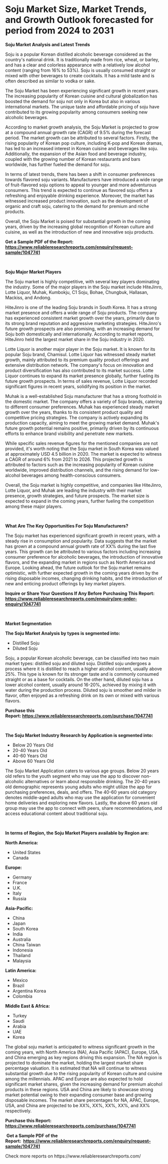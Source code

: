 <p><h1>Soju Market Size, Market Trends, and Growth Outlook forecasted for period from 2024 to 2031</h1></p><p><strong>Soju Market Analysis and Latest Trends</strong></p>
<p><p>Soju is a popular Korean distilled alcoholic beverage considered as the country's national drink. It is traditionally made from rice, wheat, or barley, and has a clear and colorless appearance with a relatively low alcohol content (ranging from 16% to 53%). Soju is usually consumed straight or mixed with other beverages to create cocktails. It has a mild taste and is often described as similar to vodka or sake.</p><p>The Soju Market has been experiencing significant growth in recent years. The increasing popularity of Korean cuisine and cultural globalization has boosted the demand for soju not only in Korea but also in various international markets. The unique taste and affordable pricing of soju have contributed to its growing popularity among consumers seeking new alcoholic beverages.</p><p>According to market growth analysis, the Soju Market is projected to grow at a compound annual growth rate (CAGR) of 9.5% during the forecast period. The market growth can be attributed to several factors. Firstly, the rising popularity of Korean pop culture, including K-pop and Korean dramas, has led to an increased interest in Korean cuisine and beverages like soju. Additionally, the expansion of the Asian food and beverage industry, coupled with the growing number of Korean restaurants and bars worldwide, has further fueled the demand for soju.</p><p>In terms of latest trends, there has been a shift in consumer preferences towards flavored soju variants. Manufacturers have introduced a wide range of fruit-flavored soju options to appeal to younger and more adventurous consumers. This trend is expected to continue as flavored soju offers a refreshing and enjoyable drinking experience. Moreover, the market has witnessed increased product innovation, such as the development of organic and craft soju, catering to the demand for premium and niche products.</p><p>Overall, the Soju Market is poised for substantial growth in the coming years, driven by the increasing global recognition of Korean culture and cuisine, as well as the introduction of new and innovative soju products.</p></p>
<p><strong>Get a Sample PDF of the Report:&nbsp; <a href="https://www.reliableresearchreports.com/enquiry/request-sample/1047741">https://www.reliableresearchreports.com/enquiry/request-sample/1047741</a></strong></p>
<p>&nbsp;</p>
<p><strong>Soju Major Market Players</strong></p>
<p><p>The Soju market is highly competitive, with several key players dominating the industry. Some of the major players in the Soju market include HiteJinro, Lotte Liquor, Muhak, Kumbokju, C1 Soju, Bohae, Chungbuk, Hallasan, Mackiss, and Andong.</p><p>HiteJinro is one of the leading Soju brands in South Korea. It has a strong market presence and offers a wide range of Soju products. The company has experienced consistent market growth over the years, primarily due to its strong brand reputation and aggressive marketing strategies. HiteJinro's future growth prospects are also promising, with an increasing demand for Soju both domestically and internationally. According to market reports, HiteJinro held the largest market share in the Soju industry in 2020.</p><p>Lotte Liquor is another major player in the Soju market. It is known for its popular Soju brand, Chamisul. Lotte Liquor has witnessed steady market growth, mainly attributed to its premium quality product offerings and extensive distribution network. The company's focus on innovation and product diversification has also contributed to its market success. Lotte Liquor continues to expand its market presence globally, further fueling its future growth prospects. In terms of sales revenue, Lotte Liquor recorded significant figures in recent years, solidifying its position in the market.</p><p>Muhak is a well-established Soju manufacturer that has a strong foothold in the domestic market. The company offers a variety of Soju brands, catering to different consumer preferences. Muhak has experienced steady market growth over the years, thanks to its consistent product quality and competitive pricing strategies. The company is actively expanding its production capacity, aiming to meet the growing market demand. Muhak's future growth potential remains positive, primarily driven by its continuous efforts to enhance brand visibility and penetrate new markets.</p><p>While specific sales revenue figures for the mentioned companies are not provided, it's worth noting that the Soju market in South Korea was valued at approximately USD 4.5 billion in 2020. The market is expected to witness a CAGR of around 6% from 2021 to 2026. This projected growth is attributed to factors such as the increasing popularity of Korean cuisine worldwide, improved distribution channels, and the rising demand for low-alcohol beverages among health-conscious consumers.</p><p>Overall, the Soju market is highly competitive, and companies like HiteJinro, Lotte Liquor, and Muhak are leading the industry with their market presence, growth strategies, and future prospects. The market size is expected to expand in the coming years, further fueling the competition among these major players.</p></p>
<p>&nbsp;</p>
<p><strong>What Are The Key Opportunities For Soju Manufacturers?</strong></p>
<p><p>The Soju market has experienced significant growth in recent years, with a steady rise in consumption and popularity. Data suggests that the market has grown at a compound annual growth rate of XX% during the last five years. This growth can be attributed to various factors including increasing consumer preference for alcoholic beverages, the introduction of innovative flavors, and the expanding market in regions such as North America and Europe. Looking ahead, the future outlook for the Soju market remains optimistic, with further expected growth in the coming years driven by the rising disposable incomes, changing drinking habits, and the introduction of new and enticing product offerings by key market players.</p></p>
<p><strong>Inquire or Share Your Questions If Any Before Purchasing This Report: <a href="https://www.reliableresearchreports.com/enquiry/pre-order-enquiry/1047741">https://www.reliableresearchreports.com/enquiry/pre-order-enquiry/1047741</a></strong></p>
<p>&nbsp;</p>
<p><strong>Market Segmentation</strong></p>
<p><strong>The Soju Market Analysis by types is segmented into:</strong></p>
<p><ul><li>Distilled Soju</li><li>Diluted Soju</li></ul></p>
<p><p>Soju, a popular Korean alcoholic beverage, can be classified into two main market types: distilled soju and diluted soju. Distilled soju undergoes a process where it is distilled to reach a higher alcohol content, usually above 25%. This type is known for its stronger taste and is commonly consumed straight or as a base for cocktails. On the other hand, diluted soju has a lower alcohol content, usually around 16-20%, achieved by mixing it with water during the production process. Diluted soju is smoother and milder in flavor, often enjoyed as a refreshing drink on its own or mixed with various flavors.</p></p>
<p><strong>Purchase this Report:&nbsp;<a href="https://www.reliableresearchreports.com/purchase/1047741">https://www.reliableresearchreports.com/purchase/1047741</a></strong></p>
<p>&nbsp;</p>
<p><strong>The Soju Market Industry Research by Application is segmented into:</strong></p>
<p><ul><li>Below 20 Years Old</li><li>20-40 Years Old</li><li>40-60 Years Old</li><li>Above 60 Years Old</li></ul></p>
<p><p>The Soju Market Application caters to various age groups. Below 20 years old refers to the youth segment who may use the app to discover non-alcoholic alternatives or learn about responsible drinking. The 20-40 years old demographic represents young adults who might utilize the app for purchasing preferences, deals, and offers. The 40-60 years old category denotes middle-aged adults who may use the application for convenient home deliveries and exploring new flavors. Lastly, the above 60 years old group may use the app to connect with peers, share recommendations, and access educational content about traditional soju.</p></p>
<p>&nbsp;</p>
<p><strong>In terms of Region, the Soju Market Players available by Region are:</strong></p>
<p>
    <p> <strong> North America: </strong>
        <ul>
            <li>United States</li>
            <li>Canada</li>
        </ul>
        </p> 
    <p> <strong> Europe: </strong>
        <ul>
            <li>Germany</li>
            <li>France</li>
            <li>U.K.</li>
            <li>Italy</li>
            <li>Russia</li>
        </ul>
        </p> 
    <p> <strong> Asia-Pacific: </strong>
        <ul>
            <li>China</li>
            <li>Japan</li>
            <li>South Korea</li>
            <li>India</li>
            <li>Australia</li>
            <li>China Taiwan</li>
            <li>Indonesia</li>
            <li>Thailand</li>
            <li>Malaysia</li>
        </ul>
        </p> 
    <p> <strong> Latin America: </strong>
        <ul>
            <li>Mexico</li>
            <li>Brazil</li>
            <li>Argentina Korea</li>
            <li>Colombia</li>
        </ul>
        </p> 
    <p> <strong> Middle East & Africa: </strong>
        <ul>
            <li>Turkey</li>
            <li>Saudi</li>
            <li>Arabia</li>
            <li>UAE</li>
            <li>Korea</li>
        </ul>
    </p>
    </p>
<p><p>The global soju market is anticipated to witness significant growth in the coming years, with North America (NA), Asia Pacific (APAC), Europe, USA, and China emerging as key regions driving this expansion. The NA region is projected to dominate the market, holding the largest market share percentage valuation. It is estimated that NA will continue to witness substantial growth due to the rising popularity of Korean culture and cuisine among the millennials. APAC and Europe are also expected to hold significant market shares, given the increasing demand for premium alcohol products in these regions. USA and China are likely to showcase strong market potential owing to their expanding consumer base and growing disposable incomes. The market share percentages for NA, APAC, Europe, USA, and China are projected to be XX%, XX%, XX%, XX%, and XX% respectively.</p></p>
<p><strong>Purchase this Report: <a href="https://www.reliableresearchreports.com/purchase/1047741">https://www.reliableresearchreports.com/purchase/1047741</a></strong></p>
<p>&nbsp;<strong>Get a Sample PDF of the Report:&nbsp;&nbsp;<a href="https://www.reliableresearchreports.com/enquiry/request-sample/1047741">https://www.reliableresearchreports.com/enquiry/request-sample/1047741</a></strong></p>
<p><strong></strong></p>
<p>Check more reports on https://www.reliableresearchreports.com/</p>